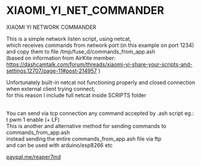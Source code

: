 # XIAOMI_YI_NET_COMMANDER
XIAOMI YI NETWORK COMMANDER

This is a simple network listen script, using netcat,<br />
which receives commands from network port (in this example on port 1234)<br />
and copy them to file /tmp/fuse_d/commands_from_app.ash<br />
(based on information from AirKite member:<br />https://dashcamtalk.com/forum/threads/xiaomi-yi-share-your-scripts-and-settings.12707/page-11#post-214957 )

Unfortunately built-in netcat not functioning properly and closed connection when external client trying connect,<br />
for this reason I include full netcat inside SCRIPTS folder<br /><br />

You can send via tcp connection any command accepted by .ash script eg.:<br />
t pwm 1 enable (+ LF)
<br />
This is another and alternative method for sending commands to commands_from_app.ash<br />
instead sending the entire commands_from_app.ash file via ftp<br />
and can be used with arduino/esp8266 etc

[paypal.me/reaper7md](https://www.paypal.me/reaper7md)
